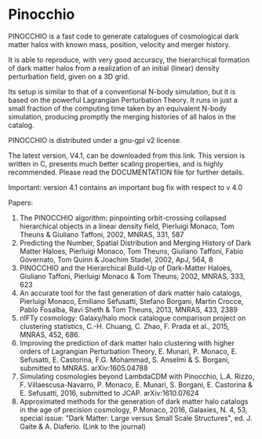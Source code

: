 # Pinocchio

PINOCCHIO is a fast code to generate catalogues of cosmological dark matter halos with known mass, position, velocity and merger history.

It is able to reproduce, with very good accuracy, the hierarchical formation of dark matter halos from a realization of an initial (linear) density perturbation field, given on a 3D grid.

Its setup is similar to that of a conventional N-body simulation, but it is based on the powerful Lagrangian Perturbation Theory. It runs in just a small fraction of the computing time taken by an equivalent N-body simulation, producing promptly the merging histories of all halos in the catalog.

PINOCCHIO is distributed under a gnu-gpl v2 license.

The latest version, V4.1, can be downloaded from this link. This version is written in C, presents much better scaling properties, and is highly recommended. Please read the DOCUMENTATION file for further details.

Important: version 4.1 contains an important bug fix with respect to v 4.0


Papers:

1. The PINOCCHIO algorithm: pinpointing orbit-crossing collapsed hierarchical objects in a linear density field, Pierluigi Monaco, Tom Theuns & Giuliano Taffoni, 2002, MNRAS, 331, 587
2. Predicting the Number, Spatial Distribution and Merging History of Dark Matter Haloes, Pierluigi Monaco, Tom Theuns, Giuliano Taffoni, Fabio Governato, Tom Quinn & Joachim Stadel, 2002, ApJ, 564, 8
3. PINOCCHIO and the Hierarchical Build-Up of Dark-Matter Haloes, Giuliano Taffoni, Pierluigi Monaco & Tom Theuns, 2002, MNRAS, 333, 623
4. An accurate tool for the fast generation of dark matter halo catalogs, Pierluigi Monaco, Emiliano Sefusatti, Stefano Borgani, Martin Crocce, Pablo Fosalba, Ravi Sheth & Tom Theuns, 2013, MNRAS, 433, 2389
5. nIFTy cosmology: Galaxy/halo mock catalogue comparison project on clustering statistics, C.-H. Chuang, C. Zhao, F. Prada et al., 2015, MNRAS, 452, 686.
6. Improving the prediction of dark matter halo clustering with higher orders of Lagrangian Perturbation Theory, E. Munari, P. Monaco, E. Sefusatti, E. Castorina, F.G. Mohammad, S. Anselmi & S. Borgani, submitted to MNRAS. arXiv:1605.04788
7. Simulating cosmologies beyond LambdaCDM with Pinocchio, L.A. Rizzo, F. Villaescusa-Navarro, P. Monaco, E. Munari, S. Borgani, E. Castorina & E. Sefusatti, 2016, submitted to JCAP. arXiv:1610.07624
8. Approximated methods for the generation of dark matter halo catalogs in the age of precision cosmology, P.Monaco, 2016, Galaxies, N. 4, 53, special issue: "Dark Matter: Large versus Small Scale Structures", ed. J. Gaite & A. Diaferio. (Link to the journal)
